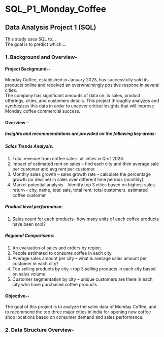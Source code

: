 # SQL_P1_Monday_Coffee
## Data Analysis Project 1 (SQL)

This study uses SQL to…
<br>
The goal is to predict which….

### 1.	Background and Overview- 
#### Project Background--
Monday Coffee, established in January 2023, has successfully sold its products online and received an overwhelmingly positive respone in several cities.
<br>
The company has significant amounts of data on its sales, product offerings, cities, and customers details. This project throughly analyzes and synthesizes this data in order to uncover critical insights that will improve Monday_coffee commercial success.

#### Overview--
##### Insights and recommendations are provided on the following key areas:

##### Sales Trends Analysis: 
1.	Total revenue from coffee sales- all cities in Q of 2023.
2.	Impact of estimated rent on sales – find each city and their average sale per customer and avg rent per customer.
3.	Monthly sales growth – sales growth rate – calculate the percentage growth (or decline) in sales over different time periods (monthly).
4.	Market potential analysis – Identify top 3 cities based on highest sales. return - city, name, total sale, total rent, total customers, estimated coffee customer

##### Product level performance:
1.	Sales count for each products- how many units of each coffee products have been sold?

##### Regional Comparisons:
1.	An evaluation of sales and orders by region.
2.	People estimated to consume coffee in each city.
3.	Average sales amount per city – what is average sales amount per customer in each city?
4.	Top selling products by city – top 3 selling products in each city based on sales volume
5.	Customer segmentation by city – unique customers are there in each city who have purchased coffee products

#### Objective--
The goal of this project is to analyze the sales data of Monday Coffee, and to recommend the top three major cities in India for opening new coffee shop locations based on consumer demand and sales performance.

### 2.	Data Structure Overview-
